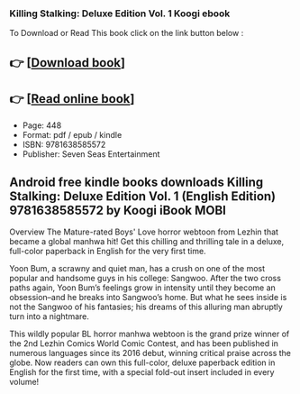 ### Killing Stalking: Deluxe Edition Vol. 1 Koogi ebook

To Download or Read This book click on the link button below :

## 👉  [**[Download book](http://filesbooks.info/download.php?group=book&from=github.com&id=639562&lnk=1064 "Download book")**]

## 👉  [**[Read online book](http://filesbooks.info/download.php?group=book&from=github.com&id=639562&lnk=1064 "Read online book")**]


* Page: 448
* Format: pdf / epub / kindle
* ISBN: 9781638585572
* Publisher: Seven Seas Entertainment



## Android free kindle books downloads Killing Stalking: Deluxe Edition Vol. 1 (English Edition) 9781638585572 by Koogi iBook MOBI


Overview
The Mature-rated Boys&#039; Love horror webtoon from Lezhin that became a global manhwa hit! Get this chilling and thrilling tale in a deluxe, full-color paperback in English for the very first time.

 Yoon Bum, a scrawny and quiet man, has a crush on one of the most popular and handsome guys in his college: Sangwoo. After the two cross paths again, Yoon Bum’s feelings grow in intensity until they become an obsession–and he breaks into Sangwoo’s home. But what he sees inside is not the Sangwoo of his fantasies; his dreams of this alluring man abruptly turn into a nightmare.

 This wildly popular BL horror manhwa webtoon is the grand prize winner of the 2nd Lezhin Comics World Comic Contest, and has been published in numerous languages since its 2016 debut, winning critical praise across the globe. Now readers can own this full-color, deluxe paperback edition in English for the first time, with a special fold-out insert included in every volume!



